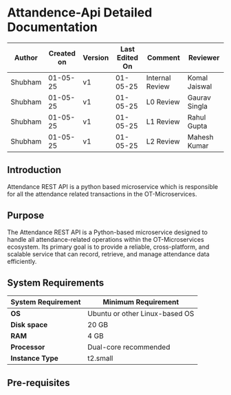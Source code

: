# Attandence-Api Detailed Documentation 

| Author  | Created on | Version   | Last Edited On | Comment  | Reviewer |
|---------|------------|-----------|----------------|-------------------|---------------|
| Shubham | 01-05-25   |  v1    | 01-05-25       | Internal Review     | Komal Jaiswal|
| Shubham |  01-05-25  | v1     | 01-05-25       | L0 Review           | Gaurav Singla|
| Shubham | 01-05-25   | v1     |  01-05-25      | L1 Review           | Rahul Gupta |
| Shubham | 01-05-25   | v1     |  01-05-25      | L2 Review           | Mahesh Kumar |

## Introduction 
Attendance REST API is a python based microservice which is responsible for all the attendance related transactions in the OT-Microservices. 

## Purpose 
The Attendance REST API is a Python-based microservice designed to handle all attendance-related operations within the OT-Microservices ecosystem. Its primary goal is to provide a reliable, cross-platform, and scalable service that can record, retrieve, and manage attendance data efficiently.

## System Requirements
| System Requirement | Minimum Requirement |
|--------------------|----------------------|
| **OS**              | Ubuntu or other Linux-based OS |
| **Disk space**      | 20 GB |
| **RAM**             | 4 GB |
| **Processor**       | Dual-core recommended |
| **Instance Type**   | t2.small 

## Pre-requisites
